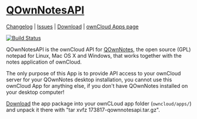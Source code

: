 # [QOwnNotesAPI](http://www.qownnotes.org "QOwnNotes Offical Site") 

[Changelog](https://github.com/pbek/qownnotesapi/blob/develop/CHANGELOG.md) | 
[Issues](https://github.com/pbek/qownnotesapi/issues) | 
[Download](https://apps.owncloud.com/content/show.php/QOwnNotesAPI?content=173817) |
[ownCloud Apps page](https://apps.owncloud.com/content/show.php/QOwnNotesAPI?content=173817)

[![Build Status](https://travis-ci.org/pbek/qownnotesapi.svg?branch=develop)](https://travis-ci.org/pbek/qownnotesapi)
<!--
[![Code Climate](https://codeclimate.com/github/pbek/qownnotesapi/badges/gpa.svg)](https://codeclimate.com/github/pbek/qownnotesapi)
[![Test Coverage](https://codeclimate.com/github/pbek/qownnotesapi/badges/coverage.svg)](https://codeclimate.com/github/pbek/qownnotesapi/coverage)
[![SensioLabsInsight](https://insight.sensiolabs.com/projects/04f33cd9-67b9-4a88-92d0-0c98944d1a8f/mini.png)](https://insight.sensiolabs.com/projects/04f33cd9-67b9-4a88-92d0-0c98944d1a8f)
-->

QOwnNotesAPI is the ownCloud API for [QOwnNotes](http://www.qownnotes.org), the open source (GPL) notepad for Linux, Mac OS X and Windows, that works together with the notes application of ownCloud.

The only purpose of this App is to provide API access to your ownCloud server for your QOwnNotes desktop installation, you cannot use this ownCloud App for anything else, if you don't have QOwnNotes installed on your desktop computer! 

[Download](https://apps.owncloud.com/content/show.php/QOwnNotesAPI?content=173817) the app package into your ownCLoud app folder (`owncloud/apps/`) and unpack it there with "tar xvfz 173817-qownnotesapi.tar.gz".
